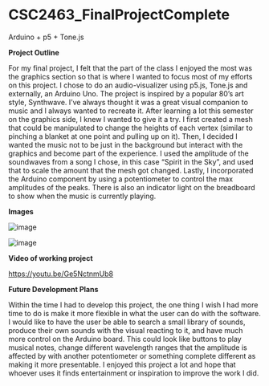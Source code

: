 # CSC2463_FinalProjectComplete
Arduino + p5 + Tone.js

**Project Outline**

For my final project, I felt that the part of the class I enjoyed the most was the graphics section so that is where I wanted to focus most of my efforts on this project. I chose to do an audio-visualizer using p5.js, Tone.js and externally, an Arduino Uno.
The project is inspired by a popular 80’s art style, Synthwave. I’ve always thought it was a great visual companion to music and I always wanted to recreate it. After learning a lot this semester on the graphics side, I knew I wanted to give it a try. I first created a mesh that could be manipulated to change the heights of each vertex (similar to pinching a blanket at one point and pulling up on it). Then, I decided I wanted the music not to be just in the background but interact with the graphics and become part of the experience. I used the amplitude of the soundwaves from a song I chose, in this case “Spirit in the Sky”, and used that to scale the amount that the mesh got changed. Lastly, I incorporated the Arduino component by using a potentiometer to control the max amplitudes of the peaks. There is also an indicator light on the breadboard to show when the music is currently playing.

**Images**


![image](https://user-images.githubusercontent.com/60490857/168379745-385cd7f9-0fb9-4c12-aa23-6251d6bcb590.png)

![image](https://user-images.githubusercontent.com/60490857/168379783-0c8d1bfe-c0dd-4d48-9099-80e6494f44d3.png)

 

**Video of working project**

https://youtu.be/Ge5NctnmUb8



**Future Development Plans**

Within the time I had to develop this project, the one thing I wish I had more time to do is make it more flexible in what the user can do with the software. I would like to have the user be able to search a small library of sounds, produce their own sounds with the visual reacting to it, and have much more control on the Arduino board. This could look like buttons to play musical notes, change different wavelength ranges that the amplitude is affected by with another potentiometer or something complete different as making it more presentable. I enjoyed this project a lot and hope that whoever uses it finds entertainment or inspiration to improve the work I did.


